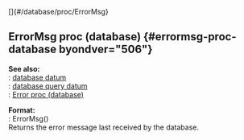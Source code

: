 []{#/database/proc/ErrorMsg}    
## ErrorMsg proc (database) {#errormsg-proc-database byondver="506"}    
**See also:**    
:   [database datum](ref/database)    
:   [database query datum](ref/database/query)    
:   [Error proc (database)](ref/database/proc/Error)    
<!-- -->    
**Format:**    
:   ErrorMsg()    
Returns the error message last received by the database.  